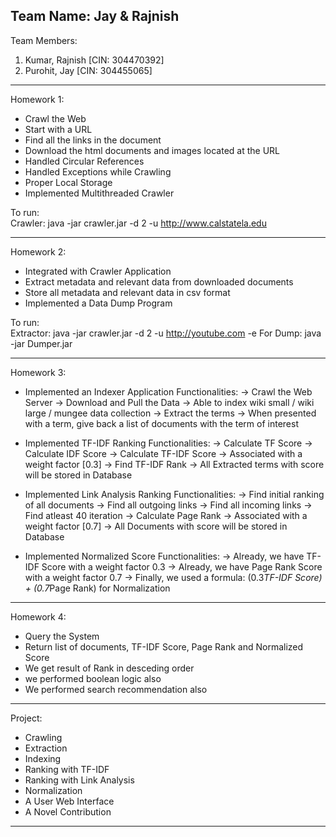 Team Name: Jay & Rajnish                                                                                                                 
------------------------------------------------------------------------------------

Team Members:                                                                                                                           
1. Kumar, Rajnish [CIN: 304470392]                                                                                                                                                                                                               
2. Purohit, Jay [CIN: 304455065]

------------------------------------------------------------------------------------
Homework 1: <A Crawler Application>
* Crawl the Web
* Start with a URL
* Find all the links in the document
* Download the html documents and images located at the URL
* Handled Circular References
* Handled Exceptions while Crawling
* Proper Local Storage
* Implemented Multithreaded Crawler

To run:                                                                                                                                 
Crawler: java -jar crawler.jar -d 2 -u http://www.calstatela.edu

------------------------------------------------------------------------------------
Homework 2: <An Extractor Applpication>
* Integrated with Crawler Application
* Extract metadata and relevant data from downloaded documents
* Store all metadata and relevant data in csv format <No database used in this hw>
* Implemented a Data Dump Program

To run:                                                                                                                                 
Extractor: java -jar crawler.jar -d 2 -u http://youtube.com -e
For Dump: java -jar Dumper.jar

------------------------------------------------------------------------------------

Homework 3: <Indexing and Ranking Application>                                                                                                                           
* Implemented an Indexer Application
Functionalities:
-> Crawl the Web Server
-> Download and Pull the Data
-> Able to index wiki small / wiki large / mungee data collection
-> Extract the terms
-> When presented with a term, give back a list of documents with the term of interest 

* Implemented TF-IDF Ranking 
Functionalities:
-> Calculate TF Score
-> Calculate IDF Score
-> Calculate TF-IDF Score
-> Associated with a weight factor [0.3]
-> Find TF-IDF Rank
-> All Extracted terms with score will be stored in Database

* Implemented Link Analysis Ranking
Functionalities:
-> Find initial ranking of all documents
-> Find all outgoing links
-> Find all incoming links
-> Find atleast 40 iteration 
-> Calculate Page Rank
-> Associated with a weight factor [0.7]
-> All Documents with score will be stored in Database

* Implemented Normalized Score
Functionalities:
-> Already, we have TF-IDF Score with a weight factor 0.3
-> Already, we have Page Rank Score with a weight factor 0.7
-> Finally, we used a formula: (0.3*TF-IDF Score) + (0.7*Page Rank) for Normalization
------------------------------------------------------------------------------------
Homework 4: <A Simple User Web Interface>
* Query the System
* Return list of documents, TF-IDF Score, Page Rank and Normalized Score
* We get result of Rank in desceding order
* we performed boolean logic also
* We performed search recommendation also
------------------------------------------------------------------------------------
Project: <A Complete Search Engine>
* Crawling
* Extraction
* Indexing
* Ranking with TF-IDF
* Ranking with Link Analysis
* Normalization
* A User Web Interface
* A Novel Contribution <Pending>
------------------------------------------------------------------------------------
